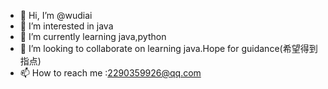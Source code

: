 - 👋 Hi, I’m @wudiai
- 👀 I’m interested in java
- 🌱 I’m currently learning java,python
- 💞️ I’m looking to collaborate on learning java.Hope for guidance(希望得到指点)
- 📫 How to reach me :2290359926@qq.com

<!---
wudiai/wudiai is a ✨ special ✨ repository because its `README.md` (this file) appears on your GitHub profile.
You can click the Preview link to take a look at your changes.
--->
